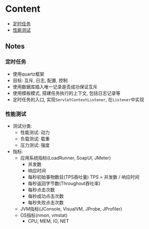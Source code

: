 # Content
- [定时任务](#定时任务)
- [性能测试](#性能测试)

## Notes
### 定时任务
- 使用quartz框架
- 目标: 互斥, 日志, 配置, 控制
- 使用数据库插入唯一记录是否成功保证互斥
- 使用模板模式, 搭建任务执行的上下文, 包括日志记录等
- 定时任务的入口, 实现`ServletContextListener`, 在`Listener`中实现

### 性能测试
- 测试分类:
  - 性能测试: 动力
  - 负载测试: 载重
  - 压力测试: 强度
- 指标:
  - 应用系统指标(LoadRunner, SoapUI, JMeter)
    - 并发数
    - 响应时间
    - 每秒初始事物数目(TPS吞吐量) TPS = 并发数 / 响应时间
    - 每秒返回字节数(Throughout吞吐率)
    - 每秒点击次数
    - 每秒成功点击次数
    - 每秒失败点击次数
  - JVM指标(JConsole, VisualVM, JProbe, JProfiler)
  - OS指标(nmon, vmstat)
    - CPU, MEM, IO, NET
